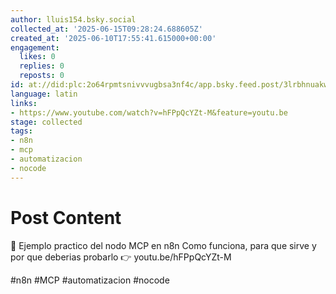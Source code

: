 ```yaml
---
author: lluis154.bsky.social
collected_at: '2025-06-15T09:28:24.688605Z'
created_at: '2025-06-10T17:55:41.615000+00:00'
engagement:
  likes: 0
  replies: 0
  reposts: 0
id: at://did:plc:2o64rpmtsnivvvugbsa3nf4c/app.bsky.feed.post/3lrbhnuakws2r
language: latin
links:
- https://www.youtube.com/watch?v=hFPpQcYZt-M&feature=youtu.be
stage: collected
tags:
- n8n
- mcp
- automatizacion
- nocode
---
```


# Post Content

🎯 Ejemplo practico del nodo MCP en n8n
Como funciona, para que sirve y por que deberias probarlo
👉 youtu.be/hFPpQcYZt-M

#n8n #MCP #automatizacion #nocode